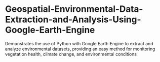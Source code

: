 # Geospatial-Environmental-Data-Extraction-and-Analysis-Using-Google-Earth-Engine
Demonstrates the use of Python with Google Earth Engine to extract and analyze environmental datasets, providing an easy method for monitoring vegetation health, climate change, and environmental conditions
